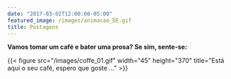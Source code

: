 ```yaml
---
date: "2017-03-02T12:00:00-05:00"
featured_image: /images/animacao_DE.gif
title: Postagens
---
```


**Vamos tomar um café e bater uma prosa? Se sim, sente-se:**

{{< figure src="/images/coffe_01.gif" width="45" height="370" title="Está aqui o seu café, espero que goste ..." >}}



